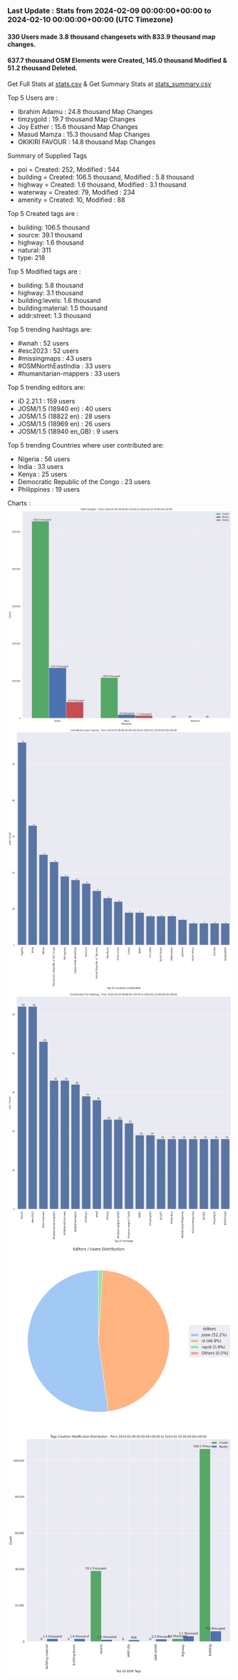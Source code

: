 ### Last Update : Stats from 2024-02-09 00:00:00+00:00 to 2024-02-10 00:00:00+00:00 (UTC Timezone)

#### 330 Users made 3.8 thousand changesets with 833.9 thousand map changes.
#### 637.7 thousand OSM Elements were Created, 145.0 thousand Modified & 51.2 thousand Deleted.
Get Full Stats at [stats.csv](/stats/hotosm/Daily/stats.csv)
 & Get Summary Stats at [stats_summary.csv](/stats/hotosm/Daily/stats_summary.csv)

Top 5 Users are : 
- Ibrahim Adamu : 24.8 thousand Map Changes
- timzygold : 19.7 thousand Map Changes
- Joy Esther : 15.6 thousand Map Changes
- Masud Mamza : 15.3 thousand Map Changes
- OKIKIRI FAVOUR : 14.8 thousand Map Changes

Summary of Supplied Tags
- poi = Created: 252, Modified : 544
- building = Created: 106.5 thousand, Modified : 5.8 thousand
- highway = Created: 1.6 thousand, Modified : 3.1 thousand
- waterway = Created: 79, Modified : 234
- amenity = Created: 10, Modified : 88


Top 5 Created tags are :
- building: 106.5 thousand
- source: 39.1 thousand
- highway: 1.6 thousand
- natural: 311
- type: 218


Top 5 Modified tags are :
- building: 5.8 thousand
- highway: 3.1 thousand
- building:levels: 1.6 thousand
- building:material: 1.5 thousand
- addr:street: 1.3 thousand


Top 5 trending hashtags are:
- #wnah : 52 users
- #esc2023 : 52 users
- #missingmaps : 43 users
- #OSMNorthEastIndia : 33 users
- #humanitarian-mappers : 33 users


Top 5 trending editors are:
- iD 2.21.1 : 159 users
- JOSM/1.5 (18940 en) : 40 users
- JOSM/1.5 (18822 en) : 28 users
- JOSM/1.5 (18969 en) : 26 users
- JOSM/1.5 (18940 en_GB) : 9 users


Top 5 trending Countries where user contributed are:
- Nigeria : 56 users
- India : 33 users
- Kenya : 25 users
- Democratic Republic of the Congo : 23 users
- Philippines : 19 users


 Charts : 
![Alt text](./stats_osm_changes.png) 
![Alt text](./stats_users_per_country.png) 
![Alt text](./stats_users_per_hashtag.png) 
![Alt text](./stats_editors_pie_chart.png) 
![Alt text](./stats_tags.png) 
